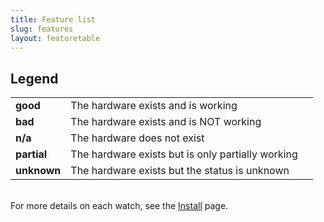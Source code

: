 ```yaml
---
title: Feature list
slug: features
layout: featuretable
---
```


<h2>Legend</h2>
<table>
<tr><td><b>good</b></td><td>The hardware exists and is working</td><td class="support-col good" /></tr>
<tr><td><b>bad</b></td><td>The hardware exists and is NOT working</td><td class="support-col bad" /></tr>
<tr><td><b>n/a</b></td><td>The hardware does not exist</td><td class="support-col na"/ ></tr>
<tr><td><b>partial</b></td><td>The hardware exists but is only partially working</td><td class="support-col partial" /></tr>
<tr><td><b>unknown</b></td><td>The hardware exists but the status is unknown</td><td class="support-col unknown" /></tr>
</table>

<br/>
For more details on each watch, see the <a href="{{rel 'install'}}">Install</a> page.
